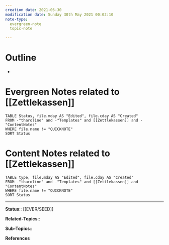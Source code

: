 ```yaml
---
creation date: 2021-05-30
modification date: Sunday 30th May 2021 00:02:10
note-type: 
  evergreen-note
  topic-note

---
```


# Outline
- 

# Evergreen Notes related to [[Zettlekassen]]
```dataview
TABLE Status, file.mday AS "Edited", file.cday AS "Created"
FROM -"tharoline" and -"Templates" and [[Zettlekassen]] and -"ContentNotes"
WHERE file.name != "QUICKNOTE"
SORT Status
```
# Content Notes related to [[Zettlekassen]]
```dataview
TABLE type, file.mday AS "Edited", file.cday AS "Created"
FROM -"tharoline" and -"Templates" and [[Zettlekassen]] and "ContentNotes"
WHERE file.name != "QUICKNOTE"
SORT Status
```

---

**Status**:: [[EVER/SEED]]    

**Related-Topics**:: 
	
**Sub-Topics**::
	
**References**